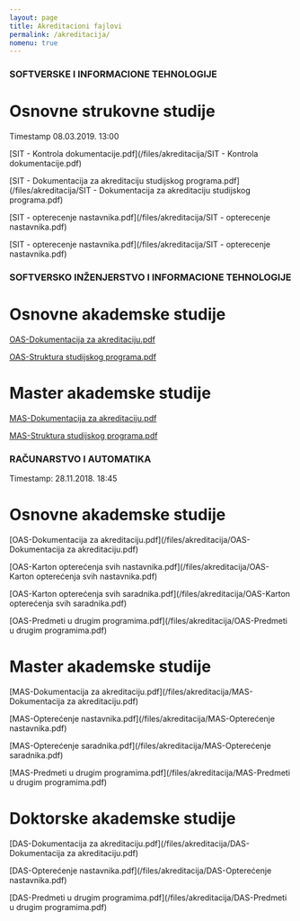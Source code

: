 ```yaml
---
layout: page
title: Akreditacioni fajlovi
permalink: /akreditacija/
nomenu: true
---
```


### SOFTVERSKE I INFORMACIONE TEHNOLOGIJE

# Osnovne strukovne studije 
Timestamp 08.03.2019. 13:00 

[SIT - Kontrola dokumentacije.pdf](/files/akreditacija/SIT - Kontrola dokumentacije.pdf) 

[SIT - Dokumentacija za akreditaciju studijskog programa.pdf](/files/akreditacija/SIT - Dokumentacija za akreditaciju studijskog programa.pdf) 

[SIT - opterecenje nastavnika.pdf](/files/akreditacija/SIT - opterecenje nastavnika.pdf)  

[SIT - opterecenje nastavnika.pdf](/files/akreditacija/SIT - opterecenje nastavnika.pdf)  

### SOFTVERSKO INŽENJERSTVO I INFORMACIONE TEHNOLOGIJE

# Osnovne akademske studije
[OAS-Dokumentacija za akreditaciju.pdf](/files/akreditacija/SIiIT_OAS.pdf) 

[OAS-Struktura studijskog programa.pdf](/files/akreditacija/Struktura_OAS_SIiIT.pdf)

# Master akademske studije
[MAS-Dokumentacija za akreditaciju.pdf](/files/akreditacija/MAS_SIiIT.pdf)

[MAS-Struktura studijskog programa.pdf](/files/akreditacija/Struktura_SP_MAS_SIiIT.pdf)

### RAČUNARSTVO I AUTOMATIKA
Timestamp: 28.11.2018. 18:45

# Osnovne akademske studije
[OAS-Dokumentacija za akreditaciju.pdf](/files/akreditacija/OAS-Dokumentacija za akreditaciju.pdf) 

[OAS-Karton opterećenja svih nastavnika.pdf](/files/akreditacija/OAS-Karton opterećenja svih nastavnika.pdf)

[OAS-Karton opterećenja svih saradnika.pdf](/files/akreditacija/OAS-Karton opterećenja svih saradnika.pdf)

[OAS-Predmeti u drugim programima.pdf](/files/akreditacija/OAS-Predmeti u drugim programima.pdf)

# Master akademske studije
[MAS-Dokumentacija za akreditaciju.pdf](/files/akreditacija/MAS-Dokumentacija za akreditaciju.pdf)

[MAS-Opterećenje nastavnika.pdf](/files/akreditacija/MAS-Opterećenje nastavnika.pdf)

[MAS-Opterećenje saradnika.pdf](/files/akreditacija/MAS-Opterećenje saradnika.pdf)

[MAS-Predmeti u drugim programima.pdf](/files/akreditacija/MAS-Predmeti u drugim programima.pdf)

# Doktorske akademske studije
[DAS-Dokumentacija za akreditaciju.pdf](/files/akreditacija/DAS-Dokumentacija za akreditaciju.pdf)

[DAS-Opterećenje nastavnika.pdf](/files/akreditacija/DAS-Opterećenje nastavnika.pdf)

[DAS-Predmeti u drugim programima.pdf](/files/akreditacija/DAS-Predmeti u drugim programima.pdf)

